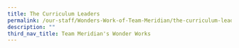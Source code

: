 ```yaml
---
title: The Curriculum Leaders
permalink: /our-staff/Wonders-Work-of-Team-Meridian/the-curriculum-leaders/
description: ""
third_nav_title: Team Meridian's Wonder Works
---
```


